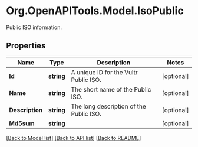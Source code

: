 # Org.OpenAPITools.Model.IsoPublic
Public ISO  information.

## Properties

Name | Type | Description | Notes
------------ | ------------- | ------------- | -------------
**Id** | **string** | A unique ID for the Vultr Public ISO. | [optional] 
**Name** | **string** | The short name of the Public ISO. | [optional] 
**Description** | **string** | The long description of the Public ISO. | [optional] 
**Md5sum** | **string** |  | [optional] 

[[Back to Model list]](../README.md#documentation-for-models) [[Back to API list]](../README.md#documentation-for-api-endpoints) [[Back to README]](../README.md)

